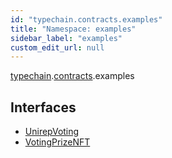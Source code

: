 ```yaml
---
id: "typechain.contracts.examples"
title: "Namespace: examples"
sidebar_label: "examples"
custom_edit_url: null
---
```


[typechain](../modules/typechain.md).[contracts](typechain.contracts.md).examples

## Interfaces

- [UnirepVoting](../interfaces/typechain.contracts.examples.UnirepVoting.md)
- [VotingPrizeNFT](../interfaces/typechain.contracts.examples.VotingPrizeNFT.md)
